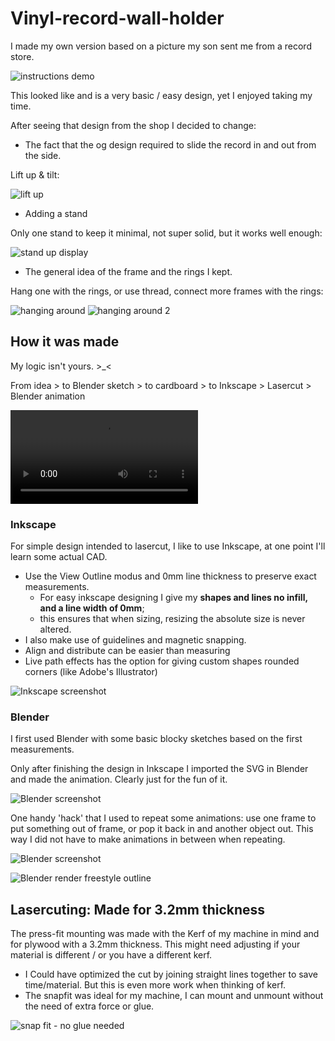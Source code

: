 # Vinyl-record-wall-holder

I made my own version based on a picture my son sent me from a record store.

![instructions demo](img/instructions_600.gif)

This looked like and is a very basic / easy design, yet I enjoyed taking my time.

After seeing that design from the shop I decided to change:

- The fact that the og design required to slide the record in and out from the side.

Lift up & tilt:

![lift up](img/02vinylholder_liftup.gif)

- Adding a stand

Only one stand to keep it minimal, not super solid, but it works well enough:

![stand up display](img/04vinylholder_stand.gif)

- The general idea of the frame and the rings I kept. 

Hang one with the rings, or use thread, connect more frames with the rings:

![hanging around](img/03vinylholder_ringconnect.gif)  ![hanging around 2](img/03vinylholder_ringconnect2.gif)

## How it was made

My logic isn't yours. >_<

From idea > to Blender sketch > to cardboard > to Inkscape > Lasercut > Blender animation 

![instagram reel](img/vynilholders-shortreel.mp4)

### Inkscape

For simple design intended to lasercut, I like to use Inkscape, at one point I'll learn some actual CAD.

- Use the View Outline modus and 0mm line thickness to preserve exact measurements.
  - For easy inkscape designing I give my **shapes and lines no infill, and a line width of 0mm**;
  - this ensures that when sizing, resizing the absolute size is never altered.
- I also make use of guidelines and magnetic snapping.
- Align and distribute can be easier than measuring
- Live path effects has the option for giving custom shapes rounded corners (like Adobe's Illustrator)

![Inkscape screenshot](img/vinylholder-inkscape-scrnshot.png)

### Blender

I first used Blender with some basic blocky sketches based on the first measurements.

Only after finishing the design in Inkscape I imported the SVG in Blender and made the animation. Clearly just for the fun of it.

![Blender screenshot](img/vinylholder_blender-colors600.jpg)

One handy 'hack' that I used to repeat some animations: use one frame to put something out of frame, or pop it back in and another object out. This way I did not have to make animations in between when repeating.

![Blender screenshot](img/vinylholder_blender-anim600.jpg)

![Blender render freestyle outline](img/vinylholder_render600.jpg)

## Lasercuting: Made for 3.2mm thickness

The press-fit mounting was made with the Kerf of my machine in mind and for plywood with a 3.2mm thickness.
This might need adjusting if your material is different / or you have a different kerf.

- I Could have optimized the cut by joining straight lines together to save time/material. But this is even more work when thinking of kerf.
- The snapfit was ideal for my machine, I can mount and unmount without the need of extra force or glue.

![snap fit - no glue needed](img/01vinylholder_snapfit.gif)

